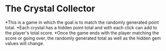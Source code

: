 # The Crystal Collector
*This is a game in which the goal is to match the randomly generated point total.
*Each crystal has a hidden point total and with each click can add to the player's total score.
*Once the game ends with the player matching the score or going over, the randomly generated total as well as the hidden gem values will change.
